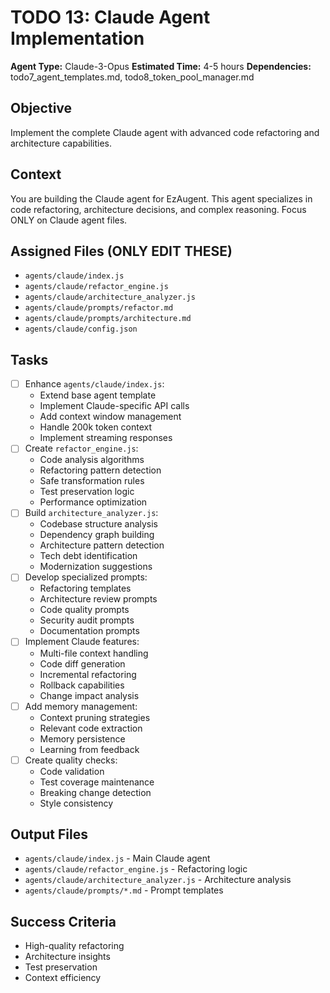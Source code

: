 # TODO 13: Claude Agent Implementation
**Agent Type:** Claude-3-Opus
**Estimated Time:** 4-5 hours
**Dependencies:** todo7_agent_templates.md, todo8_token_pool_manager.md

## Objective
Implement the complete Claude agent with advanced code refactoring and architecture capabilities.

## Context
You are building the Claude agent for EzAugent. This agent specializes in code refactoring, architecture decisions, and complex reasoning. Focus ONLY on Claude agent files.

## Assigned Files (ONLY EDIT THESE)
- `agents/claude/index.js`
- `agents/claude/refactor_engine.js`
- `agents/claude/architecture_analyzer.js`
- `agents/claude/prompts/refactor.md`
- `agents/claude/prompts/architecture.md`
- `agents/claude/config.json`

## Tasks
- [ ] Enhance `agents/claude/index.js`:
  - Extend base agent template
  - Implement Claude-specific API calls
  - Add context window management
  - Handle 200k token context
  - Implement streaming responses
- [ ] Create `refactor_engine.js`:
  - Code analysis algorithms
  - Refactoring pattern detection
  - Safe transformation rules
  - Test preservation logic
  - Performance optimization
- [ ] Build `architecture_analyzer.js`:
  - Codebase structure analysis
  - Dependency graph building
  - Architecture pattern detection
  - Tech debt identification
  - Modernization suggestions
- [ ] Develop specialized prompts:
  - Refactoring templates
  - Architecture review prompts
  - Code quality prompts
  - Security audit prompts
  - Documentation prompts
- [ ] Implement Claude features:
  - Multi-file context handling
  - Code diff generation
  - Incremental refactoring
  - Rollback capabilities
  - Change impact analysis
- [ ] Add memory management:
  - Context pruning strategies
  - Relevant code extraction
  - Memory persistence
  - Learning from feedback
- [ ] Create quality checks:
  - Code validation
  - Test coverage maintenance
  - Breaking change detection
  - Style consistency

## Output Files
- `agents/claude/index.js` - Main Claude agent
- `agents/claude/refactor_engine.js` - Refactoring logic
- `agents/claude/architecture_analyzer.js` - Architecture analysis
- `agents/claude/prompts/*.md` - Prompt templates

## Success Criteria
- High-quality refactoring
- Architecture insights
- Test preservation
- Context efficiency